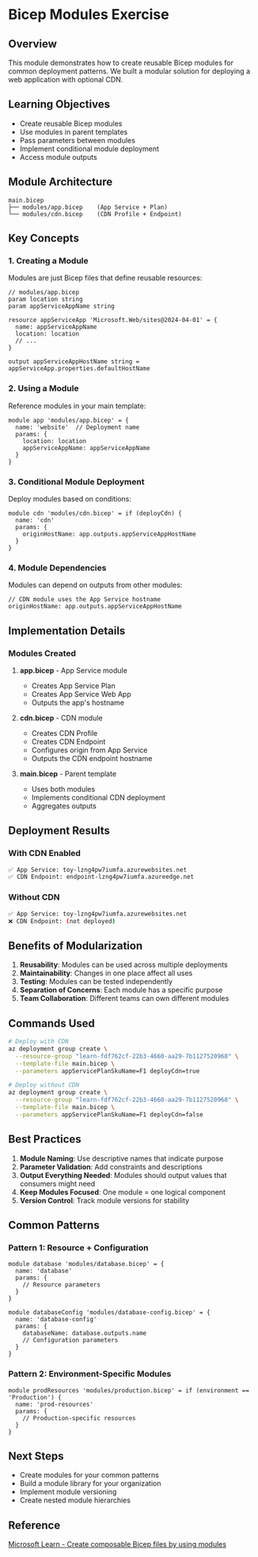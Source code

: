 # Bicep Modules Exercise

## Overview
This module demonstrates how to create reusable Bicep modules for common deployment patterns. We built a modular solution for deploying a web application with optional CDN.

## Learning Objectives
- Create reusable Bicep modules
- Use modules in parent templates
- Pass parameters between modules
- Implement conditional module deployment
- Access module outputs

## Module Architecture

```
main.bicep
├── modules/app.bicep    (App Service + Plan)
└── modules/cdn.bicep    (CDN Profile + Endpoint)
```

## Key Concepts

### 1. Creating a Module
Modules are just Bicep files that define reusable resources:
```bicep
// modules/app.bicep
param location string
param appServiceAppName string

resource appServiceApp 'Microsoft.Web/sites@2024-04-01' = {
  name: appServiceAppName
  location: location
  // ...
}

output appServiceAppHostName string = appServiceApp.properties.defaultHostName
```

### 2. Using a Module
Reference modules in your main template:
```bicep
module app 'modules/app.bicep' = {
  name: 'website'  // Deployment name
  params: {
    location: location
    appServiceAppName: appServiceAppName
  }
}
```

### 3. Conditional Module Deployment
Deploy modules based on conditions:
```bicep
module cdn 'modules/cdn.bicep' = if (deployCdn) {
  name: 'cdn'
  params: {
    originHostName: app.outputs.appServiceAppHostName
  }
}
```

### 4. Module Dependencies
Modules can depend on outputs from other modules:
```bicep
// CDN module uses the App Service hostname
originHostName: app.outputs.appServiceAppHostName
```

## Implementation Details

### Modules Created

1. **app.bicep** - App Service module
   - Creates App Service Plan
   - Creates App Service Web App
   - Outputs the app's hostname

2. **cdn.bicep** - CDN module
   - Creates CDN Profile
   - Creates CDN Endpoint
   - Configures origin from App Service
   - Outputs the CDN endpoint hostname

3. **main.bicep** - Parent template
   - Uses both modules
   - Implements conditional CDN deployment
   - Aggregates outputs

## Deployment Results

### With CDN Enabled
```bash
✅ App Service: toy-lzng4pw7iumfa.azurewebsites.net
✅ CDN Endpoint: endpoint-lzng4pw7iumfa.azureedge.net
```

### Without CDN
```bash
✅ App Service: toy-lzng4pw7iumfa.azurewebsites.net
❌ CDN Endpoint: (not deployed)
```

## Benefits of Modularization

1. **Reusability**: Modules can be used across multiple deployments
2. **Maintainability**: Changes in one place affect all uses
3. **Testing**: Modules can be tested independently
4. **Separation of Concerns**: Each module has a specific purpose
5. **Team Collaboration**: Different teams can own different modules

## Commands Used

```bash
# Deploy with CDN
az deployment group create \
  --resource-group "learn-fdf762cf-22b3-4660-aa29-7b1127520968" \
  --template-file main.bicep \
  --parameters appServicePlanSkuName=F1 deployCdn=true

# Deploy without CDN
az deployment group create \
  --resource-group "learn-fdf762cf-22b3-4660-aa29-7b1127520968" \
  --template-file main.bicep \
  --parameters appServicePlanSkuName=F1 deployCdn=false
```

## Best Practices

1. **Module Naming**: Use descriptive names that indicate purpose
2. **Parameter Validation**: Add constraints and descriptions
3. **Output Everything Needed**: Modules should output values that consumers might need
4. **Keep Modules Focused**: One module = one logical component
5. **Version Control**: Track module versions for stability

## Common Patterns

### Pattern 1: Resource + Configuration
```bicep
module database 'modules/database.bicep' = {
  name: 'database'
  params: {
    // Resource parameters
  }
}

module databaseConfig 'modules/database-config.bicep' = {
  name: 'database-config'
  params: {
    databaseName: database.outputs.name
    // Configuration parameters
  }
}
```

### Pattern 2: Environment-Specific Modules
```bicep
module prodResources 'modules/production.bicep' = if (environment == 'Production') {
  name: 'prod-resources'
  params: {
    // Production-specific resources
  }
}
```

## Next Steps
- Create modules for your common patterns
- Build a module library for your organization
- Implement module versioning
- Create nested module hierarchies

## Reference
[Microsoft Learn - Create composable Bicep files by using modules](https://learn.microsoft.com/en-us/training/modules/create-composable-bicep-files-using-modules/)